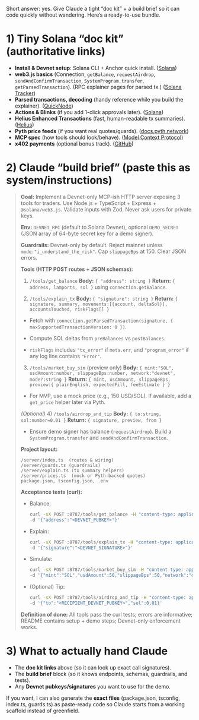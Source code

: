 Short answer: yes. Give Claude a tight “doc kit” + a build brief so it can code quickly without wandering. Here’s a ready-to-use bundle.

# 1) Tiny Solana “doc kit” (authoritative links)

* **Install & Devnet setup**: Solana CLI + Anchor quick install. ([Solana][1])
* **web3.js basics** (Connection, `getBalance`, `requestAirdrop`, `sendAndConfirmTransaction`, `SystemProgram.transfer`, `getParsedTransaction`). (RPC explainer pages for parsed tx.) ([Solana Tracker][2])
* **Parsed transactions, decoding** (handy reference while you build the explainer). ([QuickNode][3])
* **Actions & Blinks** (if you add 1-click approvals later). ([Solana][4])
* **Helius Enhanced Transactions** (fast, human-readable tx summaries). ([Helius][5])
* **Pyth price feeds** (if you want real quotes/guards). ([docs.pyth.network][6])
* **MCP spec** (how tools should look/behave). ([Model Context Protocol][7])
* **x402 payments** (optional bonus track). ([GitHub][8])

# 2) Claude “build brief” (paste this as system/instructions)

> **Goal:** Implement a Devnet-only MCP-ish HTTP server exposing 3 tools for traders. Use Node.js + TypeScript + Express + `@solana/web3.js`. Validate inputs with Zod. Never ask users for private keys.
>
> **Env:** `DEVNET_RPC` (default to Solana Devnet), optional `DEMO_SECRET` (JSON array of 64-byte secret key for a demo signer).
>
> **Guardrails:** Devnet-only by default. Reject mainnet unless `mode:"i_understand_the_risk"`. Cap `slippageBps` at 150. Clear JSON errors.
>
> **Tools (HTTP POST routes + JSON schemas):**
>
> 1. `/tools/get_balance`
>    **Body:** `{ "address": string }`
>    **Return:** `{ address, lamports, sol }` using `connection.getBalance`.
>
> 2. `/tools/explain_tx`
>    **Body:** `{ "signature": string }`
>    **Return:** `{ signature, summary, movements:[{account, deltaSol}], accountsTouched, riskFlags[] }`
>
> * Fetch with `connection.getParsedTransaction(signature, { maxSupportedTransactionVersion: 0 })`.
>
> * Compute SOL deltas from `preBalances` vs `postBalances`.
>
> * `riskFlags` includes `"tx_error"` if `meta.err`, and `"program_error"` if any log line contains `"Error"`.
>
> 3. `/tools/market_buy_sim` (preview only)
>    **Body:** `{ mint:"SOL", usdAmount:number, slippageBps:number, network:"devnet", mode?:string }`
>    **Return:** `{ mint, usdAmount, slippageBps, preview:{ plainEnglish, expectedFill, feeEstimate } }`
>
> * For MVP, use a mock price (e.g., 150 USD/SOL). If available, add a `get_price` helper later via Pyth.
>
> *(Optional)* 4) `/tools/airdrop_and_tip`
> **Body:** `{ to:string, sol:number=0.01 }`
> **Return:** `{ signature, preview, from }`
>
> * Ensure demo signer has balance (`requestAirdrop`). Build a `SystemProgram.transfer` and `sendAndConfirmTransaction`.
>
> **Project layout:**
>
> ```
> /server/index.ts  (routes & wiring)
> /server/guards.ts (guardrails)
> /server/explain.ts (tx summary helpers)
> /server/prices.ts  (mock or Pyth-backed quotes)
> package.json, tsconfig.json, .env
> ```
>
> **Acceptance tests (curl):**
>
> * Balance:
>
>   ```bash
>   curl -sX POST :8787/tools/get_balance -H "content-type: application/json" \
>   -d '{"address":"<DEVNET_PUBKEY>"}'
>   ```
> * Explain:
>
>   ```bash
>   curl -sX POST :8787/tools/explain_tx -H "content-type: application/json" \
>   -d '{"signature":"<DEVNET_SIGNATURE>"}'
>   ```
> * Simulate:
>
>   ```bash
>   curl -sX POST :8787/tools/market_buy_sim -H "content-type: application/json" \
>   -d '{"mint":"SOL","usdAmount":50,"slippageBps":50,"network":"devnet"}'
>   ```
> * (Optional) Tip:
>
>   ```bash
>   curl -sX POST :8787/tools/airdrop_and_tip -H "content-type: application/json" \
>   -d '{"to":"<RECIPIENT_DEVNET_PUBKEY>","sol":0.01}'
>   ```
>
> **Definition of done:** All tools pass the curl tests; errors are informative; README contains setup + demo steps; Devnet-only enforcement works.

# 3) What to actually hand Claude

* The **doc kit links** above (so it can look up exact call signatures).
* The **build brief** block (so it knows endpoints, schemas, guardrails, and tests).
* Any **Devnet pubkeys/signatures** you want to use for the demo.

If you want, I can also generate the **exact files** (package.json, tsconfig, index.ts, guards.ts) as paste-ready code so Claude starts from a working scaffold instead of greenfield.

[1]: https://solana.com/docs/intro/installation?utm_source=chatgpt.com "Install the Solana CLI and Anchor with one command"
[2]: https://docs.solanatracker.io/solana-rpc/methods/getParsedTransaction?utm_source=chatgpt.com "getParsedTransaction"
[3]: https://www.quicknode.com/docs/solana/getParsedTransaction?utm_source=chatgpt.com "getParsedTransaction RPC Method | Solana Docs"
[4]: https://solana.com/developers/guides/advanced/actions?utm_source=chatgpt.com "Actions and Blinks"
[5]: https://www.helius.dev/docs/enhanced-transactions?utm_source=chatgpt.com "Solana Enhanced Transactions API - Helius Docs"
[6]: https://docs.pyth.network/price-feeds/price-feeds?utm_source=chatgpt.com "Price Feeds – Pyth Network Documentation"
[7]: https://modelcontextprotocol.io/specification/latest?utm_source=chatgpt.com "Specification"
[8]: https://github.com/coinbase/x402?utm_source=chatgpt.com "coinbase/x402: A payments protocol for the internet. ..."
